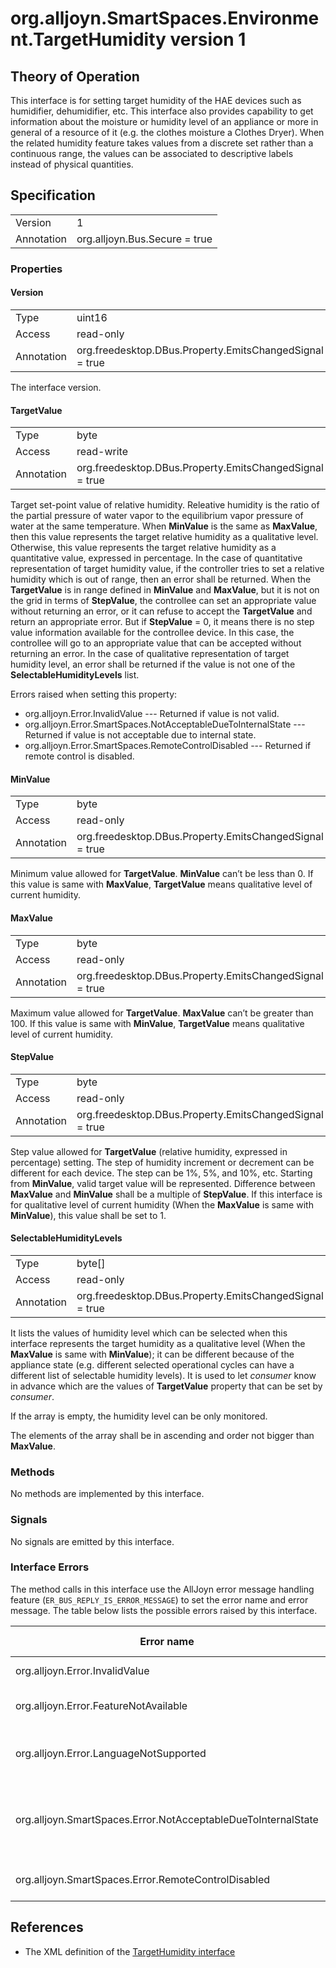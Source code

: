 # org.alljoyn.SmartSpaces.Environment.TargetHumidity version 1

## Theory of Operation
This interface is for setting target humidity of the HAE devices such as
humidifier, dehumidifier, etc.
This interface also provides capability to get information about the moisture or
humidity level of an appliance or more in general of a resource of it (e.g. the
clothes moisture a Clothes Dryer). When the related humidity feature takes
values from a discrete set rather than a continuous range, the values can be
associated to descriptive labels instead of physical quantities.

## Specification

|            |                                                                |
|------------|----------------------------------------------------------------|
| Version    | 1                                                              |
| Annotation | org.alljoyn.Bus.Secure = true                                  |

### Properties

#### Version

|            |                                                                |
|------------|----------------------------------------------------------------|
| Type       | uint16                                                         |
| Access     | read-only                                                      |
| Annotation | org.freedesktop.DBus.Property.EmitsChangedSignal = true        |

The interface version.

#### TargetValue

|            |                                                                |
|------------|----------------------------------------------------------------|
| Type       | byte                                                           |
| Access     | read-write                                                     |
| Annotation | org.freedesktop.DBus.Property.EmitsChangedSignal = true        |

Target set-point value of relative humidity. Releative humidity is the ratio
of the partial pressure of water vapor to the equilibrium vapor pressure of
water at the same temperature. When **MinValue** is the same as **MaxValue**,
then this value represents the target relative humidity as a qualitative level.
Otherwise, this value represents the target relative humidity as a quantitative
value, expressed in percentage.
In the case of quantitative representation of target humidity value, if the
controller tries to set a relative humidity which is out of range, then
an error shall be returned. When the **TargetValue** is in range defined in
**MinValue** and **MaxValue**, but it is not on the grid in terms of
**StepValue**, the controllee can set an appropriate value without returning
an error, or it can refuse to accept the **TargetValue** and return an
appropriate error. But if **StepValue** = 0, it means there is no step value
information available for the controllee device. In this case, the controllee
will go to an appropriate value that can be accepted without returning an error.
In the case of qualitative representation of target humidity level, an error
shall be returned if the value is not one of the **SelectableHumidityLevels**
list.

Errors raised when setting this property:

  * org.alljoyn.Error.InvalidValue --- Returned if value is not valid.
  * org.alljoyn.Error.SmartSpaces.NotAcceptableDueToInternalState --- Returned
    if value is not acceptable due to internal state.
  * org.alljoyn.Error.SmartSpaces.RemoteControlDisabled --- Returned if remote
    control is disabled.

#### MinValue

|            |                                                                |
|------------|----------------------------------------------------------------|
| Type       | byte                                                           |
| Access     | read-only                                                      |
| Annotation | org.freedesktop.DBus.Property.EmitsChangedSignal = true        |

Minimum value allowed for **TargetValue**. **MinValue** can’t be less than 0.
If this value is same with **MaxValue**, **TargetValue** means qualitative level
of current humidity.

#### MaxValue

|            |                                                                |
|------------|----------------------------------------------------------------|
| Type       | byte                                                           |
| Access     | read-only                                                      |
| Annotation | org.freedesktop.DBus.Property.EmitsChangedSignal = true        |

Maximum value allowed for **TargetValue**. **MaxValue** can’t be greater than
100.
If this value is same with **MinValue**, **TargetValue** means qualitative level
of current humidity.

#### StepValue

|            |                                                                |
|------------|----------------------------------------------------------------|
| Type       | byte                                                           |
| Access     | read-only                                                      |
| Annotation | org.freedesktop.DBus.Property.EmitsChangedSignal = true        |

Step value allowed for **TargetValue** (relative humidity, expressed in
percentage) setting. The step of humidity increment or decrement can be
different for each device. The step can be 1%, 5%, and 10%, etc. Starting from
**MinValue**, valid target value will be represented. Difference between
**MaxValue** and **MinValue** shall be a multiple of **StepValue**.
If this interface is for qualitative level of current humidity (When the
**MaxValue** is same with **MinValue**), this value shall be set to 1.

#### SelectableHumidityLevels

|            |                                                                |
| ---------- | -------------------------------------------------------------- |
| Type       | byte[]                                                         |
| Access     | read-only                                                      |
| Annotation | org.freedesktop.DBus.Property.EmitsChangedSignal = true        |

It lists the values of humidity level which can be selected when this interface
represents the target humidity as a qualitative level (When the **MaxValue**
is same with **MinValue**); it can be different because of the appliance state
(e.g. different selected operational cycles can have a different list of
selectable humidity levels). It is used to let _consumer_ know in advance
which are the values of **TargetValue** property that can be set by _consumer_.

If the array is empty, the humidity level can be only monitored.

The elements of the array shall be in ascending and order not bigger than
**MaxValue**.

### Methods

No methods are implemented by this interface.

### Signals

No signals are emitted by this interface.

### Interface Errors

The method calls in this interface use the AllJoyn error message handling
feature (`ER_BUS_REPLY_IS_ERROR_MESSAGE`) to set the error name and error
message. The table below lists the possible errors raised by this interface.


| Error name                                                    | Error message                                      |
|---------------------------------------------------------------|----------------------------------------------------|
| org.alljoyn.Error.InvalidValue                                | Invalid value                                      |
| org.alljoyn.Error.FeatureNotAvailable                         | Feature is not supported                           |
| org.alljoyn.Error.LanguageNotSupported                        | Language specified is not supported                |
| org.alljoyn.SmartSpaces.Error.NotAcceptableDueToInternalState | The value is not acceptable due to internal state  |
| org.alljoyn.SmartSpaces.Error.RemoteControlDisabled           | Remote control disabled                            |

## References

  * The XML definition of the [TargetHumidity interface](TargetHumidity-v1.xml)
